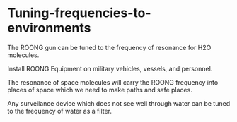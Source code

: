 # Tuning-frequencies-to-environments
The ROONG gun can be tuned to the frequency of resonance for H2O molecules.

Install ROONG Equipment on military vehicles, vessels, and personnel.

The resonance of space molecules will carry the ROONG frequency into places of space which we need to make paths and safe places.

Any surveilance device which does not see well through water can be tuned to the frequency of water as a filter.






